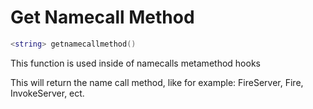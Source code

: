 # Get Namecall Method
```lua
<string> getnamecallmethod()
```
This function is used inside of namecalls metamethod hooks

This will return the name call method, like for example: FireServer, Fire, InvokeServer, ect.